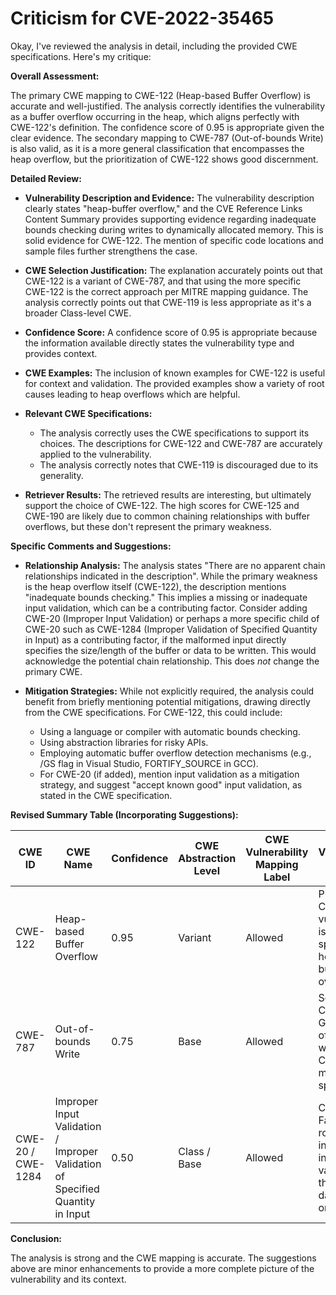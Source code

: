 # Criticism for CVE-2022-35465

Okay, I've reviewed the analysis in detail, including the provided CWE specifications. Here's my critique:

**Overall Assessment:**

The primary CWE mapping to CWE-122 (Heap-based Buffer Overflow) is accurate and well-justified. The analysis correctly identifies the vulnerability as a buffer overflow occurring in the heap, which aligns perfectly with CWE-122's definition. The confidence score of 0.95 is appropriate given the clear evidence. The secondary mapping to CWE-787 (Out-of-bounds Write) is also valid, as it is a more general classification that encompasses the heap overflow, but the prioritization of CWE-122 shows good discernment.

**Detailed Review:**

*   **Vulnerability Description and Evidence:** The vulnerability description clearly states "heap-buffer overflow," and the CVE Reference Links Content Summary provides supporting evidence regarding inadequate bounds checking during writes to dynamically allocated memory. This is solid evidence for CWE-122. The mention of specific code locations and sample files further strengthens the case.

*   **CWE Selection Justification:** The explanation accurately points out that CWE-122 is a variant of CWE-787, and that using the more specific CWE-122 is the correct approach per MITRE mapping guidance.  The analysis correctly points out that CWE-119 is less appropriate as it's a broader Class-level CWE.

*   **Confidence Score:** A confidence score of 0.95 is appropriate because the information available directly states the vulnerability type and provides context.

*   **CWE Examples:** The inclusion of known examples for CWE-122 is useful for context and validation. The provided examples show a variety of root causes leading to heap overflows which are helpful.

*   **Relevant CWE Specifications:**
    *   The analysis correctly uses the CWE specifications to support its choices. The descriptions for CWE-122 and CWE-787 are accurately applied to the vulnerability.
    *   The analysis correctly notes that CWE-119 is discouraged due to its generality.

*   **Retriever Results:** The retrieved results are interesting, but ultimately support the choice of CWE-122. The high scores for CWE-125 and CWE-190 are likely due to common chaining relationships with buffer overflows, but these don't represent the primary weakness.

**Specific Comments and Suggestions:**

*   **Relationship Analysis:** The analysis states "There are no apparent chain relationships indicated in the description". While the primary weakness is the heap overflow itself (CWE-122), the description mentions "inadequate bounds checking." This implies a missing or inadequate input validation, which can be a contributing factor.  Consider adding CWE-20 (Improper Input Validation) or perhaps a more specific child of CWE-20 such as CWE-1284 (Improper Validation of Specified Quantity in Input) as a contributing factor, if the malformed input directly specifies the size/length of the buffer or data to be written.  This would acknowledge the potential chain relationship.  This does *not* change the primary CWE.

*   **Mitigation Strategies:** While not explicitly required, the analysis could benefit from briefly mentioning potential mitigations, drawing directly from the CWE specifications. For CWE-122, this could include:
    *   Using a language or compiler with automatic bounds checking.
    *   Using abstraction libraries for risky APIs.
    *   Employing automatic buffer overflow detection mechanisms (e.g., /GS flag in Visual Studio, FORTIFY_SOURCE in GCC).
    *   For CWE-20 (if added), mention input validation as a mitigation strategy, and suggest "accept known good" input validation, as stated in the CWE specification.

**Revised Summary Table (Incorporating Suggestions):**

| CWE ID | CWE Name | Confidence | CWE Abstraction Level | CWE Vulnerability Mapping Label | CWE-Vulnerability Mapping Notes |
|---|---|---|---|---|---|
| CWE-122 | Heap-based Buffer Overflow | 0.95 | Variant | Allowed | Primary CWE. The vulnerability is specifically a heap-based buffer overflow. |
| CWE-787 | Out-of-bounds Write | 0.75 | Base | Allowed | Secondary CWE. General out-of-bounds write, but CWE-122 is more specific. |
| CWE-20 / CWE-1284 | Improper Input Validation / Improper Validation of Specified Quantity in Input | 0.50 | Class / Base | Allowed | Contributing Factor. The root cause involves inadequate validation of the input data length or size. |

**Conclusion:**

The analysis is strong and the CWE mapping is accurate. The suggestions above are minor enhancements to provide a more complete picture of the vulnerability and its context.